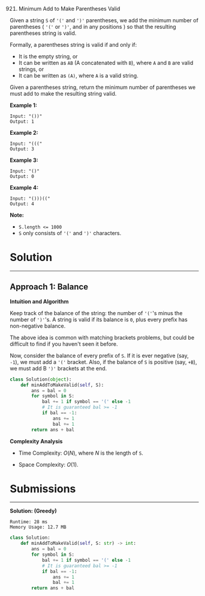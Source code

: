 921. Minimum Add to Make Parentheses Valid

Given a string `S` of `'('` and `')'` parentheses, we add the minimum number of parentheses ( `'('` or `')'`, and in any positions ) so that the resulting parentheses string is valid.

Formally, a parentheses string is valid if and only if:

* It is the empty string, or
* It can be written as `AB` (A concatenated with `B`), where `A` and `B` are valid strings, or
* It can be written as `(A)`, where `A` is a valid string.

Given a parentheses string, return the minimum number of parentheses we must add to make the resulting string valid.

 

**Example 1:**
```
Input: "())"
Output: 1
```

**Example 2:**
```
Input: "((("
Output: 3
```

**Example 3:**
```
Input: "()"
Output: 0
```

**Example 4:**
```
Input: "()))(("
Output: 4
```

**Note:**

* `S.length <= 1000`
* `S` only consists of `'('` and `')'` characters.

# Solution
---
## Approach 1: Balance
**Intuition and Algorithm**

Keep track of the balance of the string: the number of `'('`'s minus the number of `')'`'s. A string is valid if its balance is `0`, plus every prefix has non-negative balance.

The above idea is common with matching brackets problems, but could be difficult to find if you haven't seen it before.

Now, consider the balance of every prefix of `S`. If it is ever negative (say, `-1`), we must add a `'('` bracket. Also, if the balance of `S` is positive (say, `+B`), we must add B `')'` brackets at the end.

```python
class Solution(object):
    def minAddToMakeValid(self, S):
        ans = bal = 0
        for symbol in S:
            bal += 1 if symbol == '(' else -1
            # It is guaranteed bal >= -1
            if bal == -1:
                ans += 1
                bal += 1
        return ans + bal
```

**Complexity Analysis**

* Time Complexity: $O(N)$, where $N$ is the length of `S`.

* Space Complexity: $O(1)$.

# Submissions
---
**Solution: (Greedy)**
```
Runtime: 28 ms
Memory Usage: 12.7 MB
```
```python
class Solution:
    def minAddToMakeValid(self, S: str) -> int:
        ans = bal = 0
        for symbol in S:
            bal += 1 if symbol == '(' else -1
            # It is guaranteed bal >= -1
            if bal == -1:
                ans += 1
                bal += 1
        return ans + bal
```